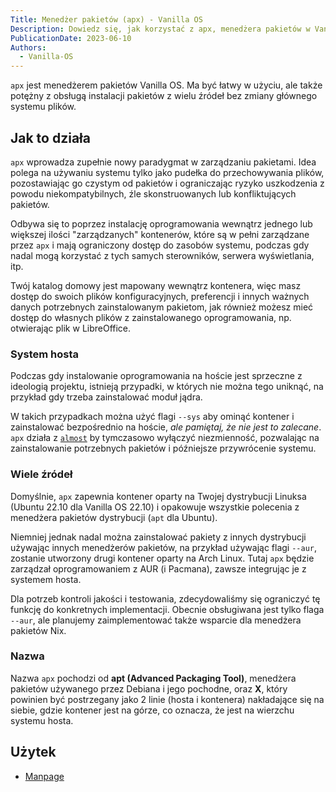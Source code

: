 ```yaml
---
Title: Menedżer pakietów (apx) - Vanilla OS
Description: Dowiedz się, jak korzystać z apx, menedżera pakietów w Vanilla OS
PublicationDate: 2023-06-10
Authors: 
  - Vanilla-OS
---
```


`apx` jest menedżerem pakietów Vanilla OS. Ma być łatwy w użyciu, ale także
potężny z obsługą instalacji pakietów z wielu źródeł bez zmiany głównego
systemu plików.

## Jak to działa

`apx` wprowadza zupełnie nowy paradygmat w zarządzaniu pakietami. Idea polega
na używaniu systemu tylko jako pudełka do przechowywania plików, pozostawiając
go czystym od pakietów i ograniczając ryzyko uszkodzenia z powodu niekompatybilnych,
źle skonstruowanych lub konfliktujących pakietów.

Odbywa się to poprzez instalację oprogramowania wewnątrz jednego lub większej
ilości "zarządzanych" kontenerów, które są w pełni zarządzane przez `apx` i mają
ograniczony dostęp do zasobów systemu, podczas gdy nadal mogą korzystać z
tych samych sterowników, serwera wyświetlania, itp.

Twój katalog domowy jest mapowany wewnątrz kontenera, więc masz dostęp do
swoich plików konfiguracyjnych, preferencji i innych ważnych danych potrzebnych
zainstalowanym pakietom, jak również możesz mieć dostęp do własnych plików z
zainstalowanego oprogramowania, np. otwierając plik w LibreOffice.

### System hosta

Podczas gdy instalowanie oprogramowania na hoście jest sprzeczne z ideologią
projektu, istnieją przypadki, w których nie można tego uniknąć, na przykład
gdy trzeba zainstalować moduł jądra.

W takich przypadkach można użyć flagi `--sys` aby ominąć kontener i zainstalować
bezpośrednio na hoście, *ale pamiętaj, że nie jest to zalecane*. `apx` działa
z [`almost`](/docs/almost) by tymczasowo wyłączyć niezmienność, pozwalając na
zainstalowanie potrzebnych pakietów i późniejsze przywrócenie systemu.

### Wiele źródeł

Domyślnie, `apx` zapewnia kontener oparty na Twojej dystrybucji Linuksa (Ubuntu
22.10 dla Vanilla OS 22.10) i opakowuje wszystkie polecenia z menedżera pakietów
dystrybucji (`apt` dla Ubuntu).

Niemniej jednak nadal można zainstalować pakiety z innych dystrybucji używając
innych menedżerów pakietów, na przykład używając flagi `--aur`, zostanie utworzony
drugi kontener oparty na Arch Linux. Tutaj `apx` będzie zarządzał oprogramowaniem
z AUR (i Pacmana), zawsze integrując je z systemem hosta.

Dla potrzeb kontroli jakości i testowania, zdecydowaliśmy się ograniczyć tę funkcję
do konkretnych implementacji. Obecnie obsługiwana jest tylko flaga `--aur`, ale
planujemy zaimplementować także wsparcie dla menedżera pakietów Nix.

### Nazwa

Nazwa `apx` pochodzi od **apt (Advanced Packaging Tool)**, menedżera pakietów
używanego przez Debiana i jego pochodne, oraz **X**, który powinien być postrzegany
jako 2 linie (hosta i kontenera) nakładające się na siebie, gdzie kontener jest na
górze, co oznacza, że jest na wierzchu systemu hosta.

## Użytek

- [Manpage](apx-manpage)
